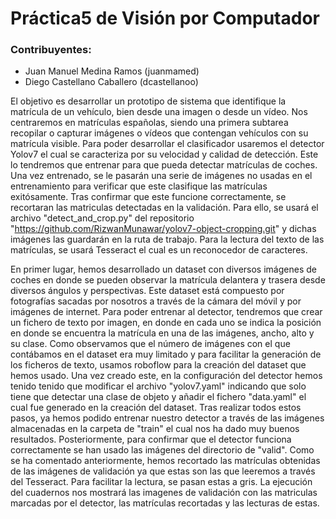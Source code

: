 # Práctica5 de Visión por Computador

### Contribuyentes:
- Juan Manuel Medina Ramos (juanmamed)
- Diego Castellano Caballero (dcastellanoo)

El objetivo es desarrollar un prototipo de sistema que identifique la matrícula de un vehículo, bien desde una imagen o desde un vídeo. 
Nos centraremos en matrículas españolas, siendo una primera subtarea recopilar o capturar imágenes o vídeos que contengan vehículos con su matrícula visible.
Para poder desarrollar el clasificador usaremos el detector Yolov7 el cual se caracteriza por su velocidad y calidad de detección. Este lo tendremos que entrenar para que pueda detectar matrículas de coches. Una vez entrenado, se le pasarán una serie de imágenes no usadas en el entrenamiento para verificar que este clasifique las matrículas exitósamente. Tras confirmar que este funcione correctamente, se recortaran las matriculas detectadas en la validación. Para ello, se usará el archivo "detect_and_crop.py" del repositorio "https://github.com/RizwanMunawar/yolov7-object-cropping.git" y dichas imágenes las guardarán en la ruta de trabajo.
Para la lectura del texto de las matrículas, se usará Tesseract el cual es un reconocedor de caracteres.

En primer lugar, hemos desarrollado un dataset con diversos imágenes de coches en donde se pueden observar la matrícula delantera y trasera desde diversos ángulos y perspectivas. Este dataset está compuesto por fotografías sacadas por nosotros a través de la cámara del móvil y por imágenes de internet.
Para poder entrenar al detector, tendremos que crear un fichero de texto por imagen, en donde en cada uno se indica la posición en donde se encuentra la matrícula en una de las imágenes, ancho, alto y su clase.
Como observamos que el número de imágenes con el que contábamos en el dataset era muy limitado y para facilitar la generación de los ficheros de texto, usamos roboflow para la creación del dataset que hemos usado.
Una vez creado este, en la configuración del detector hemos tenido tenido que modificar el archivo "yolov7.yaml" indicando que solo tiene que detectar una clase de objeto y añadir el fichero "data.yaml" el cual fue generado en la creación del dataset.
Tras realizar todos estos pasos, ya hemos podido entrenar nuestro detector a través de las imágenes almacenadas en la carpeta de "train" el cual nos ha dado muy buenos resultados. Posteriormente, para confirmar que el detector funciona correctamente se han usado las imágenes del directorio de "valid".
Como se ha comentado anteriormente, hemos recortado las matrículas obtenidas de las imágenes de validación ya que estas son las que leeremos a través del Tesseract. Para facilitar la lectura, se pasan estas a gris.
La ejecución del cuadernos nos mostrará las imagenes de validación con las matriculas marcadas por el detector, las matrículas recortadas y las lecturas de estas.

